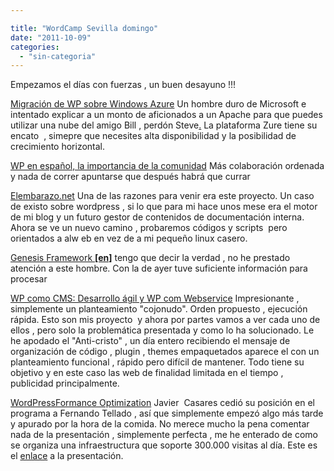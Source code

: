 ```yaml
---

title: "WordCamp Sevilla domingo"
date: "2011-10-09"
categories: 
  - "sin-categoria"
---
```


Empezamos el días con fuerzas , un buen desayuno !!!

[Migración de WP sobre Windows Azure](https://2011.sevilla.wordcamp.org/session/ejemplo-de-migracion-de-wordpress-sobre-windows-azure/ "Ejemplo de migración de WordPress sobre Windows Azure | Mario Cortés Flores") Un hombre duro de Microsoft e intentado explicar a un monto de aficionados a un Apache para que puedes utilizar una nube del amigo Bill , perdón Steve[.](https://2011.sevilla.wordcamp.org/session/ejemplo-de-migracion-de-wordpress-sobre-windows-azure/ "Ejemplo de migración de WordPress sobre Windows Azure | Mario Cortés Flores") La plataforma Zure tiene su encato  , simepre que necesites alta disponibilidad y la posibilidad de crecimiento horizontal.[](https://2011.sevilla.wordcamp.org/session/ejemplo-de-migracion-de-wordpress-sobre-windows-azure/ "Ejemplo de migración de WordPress sobre Windows Azure | Mario Cortés Flores")

[WP en español, la importancia de la comunidad](https://2011.sevilla.wordcamp.org/session/wordpress-en-espanol-la-importancia-de-la-participacion-de-la-comunidad-en-proyectos-de-codigo-abierto/ "WordPress en Español: la importancia de la participación de la comunidad en proyectos de código abierto | Fernando Tellado") Más colaboración ordenada y nada de correr apuntarse que después habrá que currar

[Elembarazo.net](https://2011.sevilla.wordcamp.org/session/elembarazo-net-detalles-tecnicos-de-un-caso-de-exito-con-buddypress/ "Elembarazo.net – Detalles técnicos de un caso de éxito con Buddypress | Javier Arques Hernández") Una de las razones para venir era este proyecto. Un caso de existo sobre wordpress , si lo que para mi hace unos mese era el motor de mi blog y un futuro gestor de contenidos de documentación interna. Ahora se ve un nuevo camino , probaremos códigos y scripts  pero orientados a alw eb en vez de a mi pequeño linux casero.

[Genesis Framework **\[en\]**](https://2011.sevilla.wordcamp.org/session/como-genesis-framework-puede-ayudarte-a-ser-un-desarollador-de-wordpress-mejor/ "Cómo Genesis Framework puede ayudarte a ser un desarrollador de WordPress mejor | Remkus de Vries") tengo que decir la verdad , no he prestado atención a este hombre. Con la de ayer tuve suficiente información para procesar

[WP como CMS: Desarrollo ágil y WP com Webservice](https://2011.sevilla.wordcamp.org/session/hablando-de-wordpress-como-cms-desarrollo-agil-de-temas-y-wordpress-como-webservice/ "Hablando de WordPress como CMS: Desarrollo ágil de temas y WordPress como Webservice | Alejandro Sevilla") Impresionante , simplemente un planteamiento "cojonudo". Orden propuesto , ejecución rápida. Esto son mis proyecto  y ahora por partes vamos a ver cada uno de ellos , pero solo la problemática presentada y como lo ha solucionado. Le he apodado el "Anti-cristo" , un día entero recibiendo el mensaje de organización de código , plugin , themes empaquetados aparece el con un planteamiento funcional , rápido pero difícil de mantener. Todo tiene su objetivo y en este caso las web de finalidad limitada en el tiempo , publicidad principalmente.

[WordPressFormance Optimization](https://2011.sevilla.wordcamp.org/session/wordpressformance-optimization/ "WordPressFormance Optimization | Javier Casares") Javier  Casares cedió su posición en el programa a Fernando Tellado , así que simplemente empezó algo más tarde y apurado por la hora de la comida. No merece mucho la pena comentar nada de la presentación , simplemente perfecta , me he enterado de como se organiza una infraestructura que soporte 300.000 visitas al día. Este es el [enlace](https://javiercasares.com/blog/wordpressformance-optimization/ "WPO") a la presentación.
